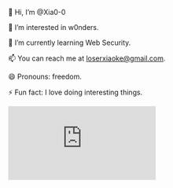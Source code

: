 👋 Hi, I’m @Xia0-0

👀 I’m interested in w0nders.

🌱 I’m currently learning Web Security.

📫 You can reach me at loserxiaoke@gmail.com.

😄 Pronouns: freedom.

⚡ Fun fact: I love doing interesting things.

<iframe src="https://tryhackme.com/api/v2/badges/public-profile?userPublicId=2944633" style='border:none;'></iframe>
<!---
Xia0-0/Xia0-0 is a ✨ special ✨ repository because its `README.md` (this file) appears on your GitHub profile.
You can click the Preview link to take a look at your changes.
--->
